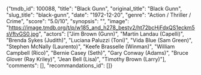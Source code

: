{"tmdb_id": 100088, "title": "Black Gunn", "original_title": "Black Gunn", "slug_title": "black-gunn", "date": "1972-12-20", "genre": "Action / Thriller / Crime", "score": "5.0/10", "synopsis": "", "image": "https://image.tmdb.org/t/p/w185_and_h278_bestv2/ht72bcHjFdxQS1eckm5sVftvGS0.jpg", "actors": ["Jim Brown (Gunn)", "Martin Landau (Capelli)", "Brenda Sykes (Judith)", "Luciana Paluzzi (Toni)", "Vida Blue (Sam Green)", "Stephen McNally (Laurento)", "Keefe Brasselle (Winman)", "William Campbell (Rico)", "Bernie Casey (Seth)", "Gary Conway (Adams)", "Bruce Glover (Ray Kriley)", "Jean Bell (Lisa)", "Timothy Brown (Larry)"], "comments": [], "recommandations_id": []}